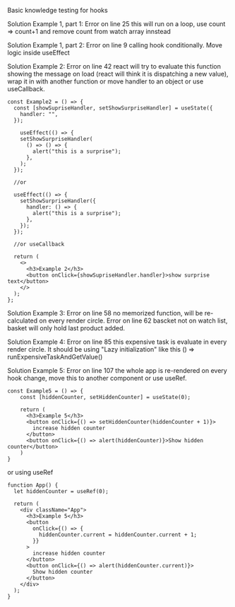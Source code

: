 Basic knowledge testing for hooks

Solution Example 1, part 1:
Error on line 25 this will run on a loop, use count => count+1 and remove count from watch array innstead

Solution Example 1, part 2:
Error on line 9 calling hook conditionally. Move logic inside useEffect

Solution Example 2:
Error on line 42 react will try to evaluate this function showing the message on load (react will think it is dispatching a new value), wrap it in with another function or move handler to an object or use useCallback.

```
const Example2 = () => {
  const [showSupriseHandler, setShowSurpriseHandler] = useState({
    handler: "",
  });

    useEffect(() => {
    setShowSurpriseHandler(
      () => () => {
        alert("this is a surprise");
      },
    );
  });

  //or

  useEffect(() => {
    setShowSurpriseHandler({
      handler: () => {
        alert("this is a surprise");
      },
    });
  });

  //or useCallback

  return (
    <>
      <h3>Example 2</h3>
      <button onClick={showSupriseHandler.handler}>show surprise text</button>
    </>
  );
};
```

Solution Example 3:
Error on line 58 no memorized function, will be re-calculated on every render circle.
Error on line 62 bascket not on watch list, basket will only hold last product added.

Solution Example 4:
Error on line 85 this expensive task is evaluate in every render circle. It should be using "Lazy initialization" like this () => runExpensiveTaskAndGetValue()

Solution Example 5:
Error on line 107 the whole app is re-rendered on every hook change, move this to another component or use useRef.

```
const Example5 = () => {
    const [hiddenCounter, setHiddenCounter] = useState(0);

    return (
      <h3>Example 5</h3>
      <button onClick={() => setHiddenCounter(hiddenCounter + 1)}>
        increase hidden counter
      </button>
      <button onClick={() => alert(hiddenCounter)}>Show hidden counter</button>
    )
}
```

or using useRef

```
function App() {
  let hiddenCounter = useRef(0);

  return (
    <div className="App">
      <h3>Example 5</h3>
      <button
        onClick={() => {
          hiddenCounter.current = hiddenCounter.current + 1;
        }}
      >
        increase hidden counter
      </button>
      <button onClick={() => alert(hiddenCounter.current)}>
        Show hidden counter
      </button>
    </div>
  );
}
```
